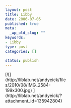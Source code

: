 ```yaml
--- 
layout: post
title: Libby
date: 2006-07-05
published: true
meta: 
  _wp_old_slug: ""
keywords: 
- Libby
type: post
categories: []

status: publish
---
```

<div class="wp-caption alignleft" style="width: 199px">[![](http://liblab.net/andyeick/files/2010/08/IMG_2584-199x300.jpg) ](http://liblab.net/andyeick/?attachment_id=135942804)



</div><br />
